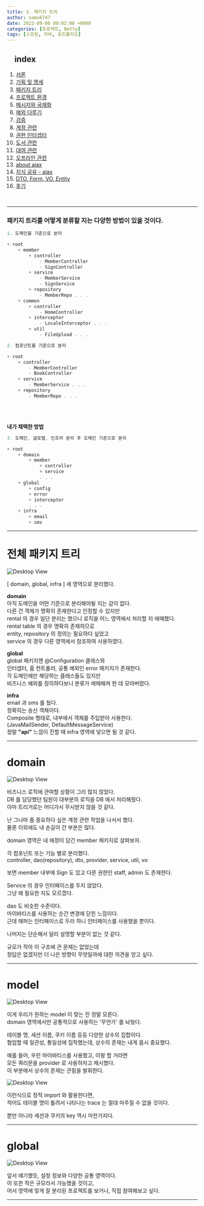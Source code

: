 ```yaml
---
title: 3. 패키지 트리
author: namu6747
date: 2022-09-06 09:02:00 +0900
categories: [프로젝트, Betty]
tags: [스프링, 자바, 포트폴리오]
---
```


## &nbsp;&nbsp;&nbsp; index
1. [서론](/posts/project-betty-1/)
2. [기획 및 명세](/posts/project-betty-2-concept/)
3. [패키지 트리](/posts/project-betty-3-package-tree/)
4. [프로젝트 환경](/posts/project-betty-4-config/)
5. [메시지와 국제화](/posts/project-betty-5-message/)
6. [예외 다루기](/posts/project-betty-6-exception/)
7. [검증](/posts/project-betty-7-validation/)
8. [계정 관련](/posts/project-betty-8-sign/)
9. [권한 인터셉터](/posts/project-betty-9-interceptor/)
10. [도서 관련](/posts/project-betty-10-book/)
11. [대여 관련](/posts/project-betty-11-rental/)
12. [오프라인 관련](/posts/project-betty-12-offline/)
13. [about ajax](/posts/project-betty-13-ajax/)
14. [지식 공유 - ajax](/posts/project-betty-14-edu-ajax/)
15. [DTO, Form, VO, Entity](/posts/project-betty-15-object/)
16. [후기](/posts/project-betty-16-review/)

<br/>
<hr/>

### 패키지 트리를 어떻게 분류할 지는 다양한 방법이 있을 것이다.

```java
1. 도메인을 기준으로 분리

+ root
    + member
        + controller
            - MemberController
            - SignController
        + service
            - MemberService
            - SignService
        + repository
            - MemberRepo . . .
    + common
        + controller
            - HomeController
        + interceptor
            - LocaleInterceptor . . .
        + util
            - FileUpload . . .

```

```java
2. 컴포넌트를 기준으로 분리

+ root
    + controller
        - MemberController
        - BookController
    + service
        - MemberService . . .
    + repository
        - MemberRepo . . .

```

<br/>
<br/>

**내가 채택한 방법**

```java
3. 도메인, 글로벌, 인프라 분리 후 도메인 기준으로 분리

+ root
    + domain
        + member
            + controller
            + service
            . . .
    + global
        + config
        + error
        + interceptor
        . . .
    + infra
        + email
        + sms

```

<hr/>


<!-- 전체 패키지 트리 -->

# 전체 패키지 트리

![Desktop View](/assets/img/betty/package/package-all.png)

[ domain, global, infra ] 세 영역으로 분리했다.  

**domain**  
아직 도메인을 어떤 기준으로 분리해야될 지는 감이 없다.  
다른 건 객체가 명확히 존재한다고 인정할 수 있지만  
rental 의 경우 일단 분리는 했으니 로직을 어느 영역에서 처리할 지 애매했다.   
rental table 의 경우 명확히 존재하므로  
entity, repository 의 정의는 필요하다 싶었고  
service 의 경우 다른 영역에서 참조하여 사용하였다.

**global**  
global 패키지엔 @Configuration 클래스와  
인터셉터, 홈 컨트롤러, 공통 예외인 error 패키지가 존재한다.   
각 도메인에만 해당하는 클래스들도 있지만   
비즈니스 예외를 정의하다보니 분류가 애매해져 한 데 모아버렸다.  

**infra**  
email 과 sms 를 뒀다.  
정확히는 송신 객체이다.  
Composite 형태로, 내부에서 객체를 주입받아 사용한다.  
(JavaMailSender, DefaultMessageService)   
정말 __"api"__ 느낌이 진할 때 infra 영역에 넣으면 될 것 같다.

<hr/>



<!-- 멤버 패키지 -->

# domain

![Desktop View](/assets/img/betty/package/package-member.png)

비즈니스 로직에 관여할 상황이 그리 많지 않았다.  
DB 를 담당했던 팀원이 대부분의 로직을 DB 에서 처리해줬다.  
아마 트리거로는 어디가서 무시받지 않을 것 같다.  

난 그나마 좀 중요하다 싶은 계정 관련 작업을 나서서 했다.   
물론 이외에도 내 손길이 간 부분은 많다.   

domain 영역은 내 애정이 담긴 member 패키지로 살펴보자.  

각 컴포넌트 또는 기능 별로 분리했다.  
controller, dao(repository), dto, provider, service, util, vo   

보면 member 내부에 Sign 도 있고 다른 권한인 staff, admin 도 존재한다.   

Service 의 경우 인터페이스를 두지 않았다.  
그냥 왜 필요한 지도 모르겠다.  

dao 도 비슷한 수준이다.  
마이바티스를 사용하는 순간 변경에 닫힌 느낌이다.  
근데 매퍼는 인터페이스로 두라 하니 인터페이스를 사용했을 뿐이다.  

나머지는 단순해서 달리 설명할 부분이 없는 것 같다.  

규모가 작아 이 구조에 큰 문제는 없었는데  
정답은 없겠지만 더 나은 방향이 무엇일까에 대한 의견을 얻고 싶다.   

<hr/>



<!-- 상수 패키지 -->

# model

![Desktop View](/assets/img/betty/package/package-model.png)

이게 우리가 원하는 model 이 맞는 진 정말 모른다.  
domain 영역에서만 공통적으로 사용하는 '무언가' 를 놔뒀다.  

테이블 명, 세션 이름, 쿠키 이름 등등 다양한 상수의 집합이다.  
협업할 때 일관성, 통일성에 집착했는데, 상수의 존재는 내게 몹시 중요했다.

예를 들어, 우린 마이바티스를 사용했고, 이왕 할 거라면   
모든 쿼리문을 provider 로 사용하자고 제시했다.  
이 부분에서 상수의 존재는 큰힘을 발휘한다.  

![Desktop View](/assets/img/betty/package/package-model-provider.png)

이런식으로 정적 import 와 활용한다면,  
적어도 테이블 명이 틀려서 나타나는 trace 는 절대 마주칠 수 없을 것이다.

뿐만 아니라 세션과 쿠키의 key 역시 마찬가지다.   

<hr/>



<!-- 글로벌 패키지 -->

# global

![Desktop View](/assets/img/betty/package/package-global.png)

앞서 얘기했듯, 설정 정보와 다양한 공통 영역이다.  
이 또한 작은 규모라서 가능했을 것이고,  
어서 영역에 맞게 잘 분리된 프로젝트를 보거나, 직접 참여해보고 싶다.   

<hr/>